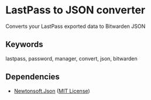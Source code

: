 LastPass to JSON converter
===

Converts your LastPass exported data to Bitwarden JSON

Keywords
---
lastpass, password, manager, convert, json, bitwarden

Dependencies
---

- [Newtonsoft.Json](https://www.newtonsoft.com/json) ([MIT License](https://github.com/zzzprojects/html-agility-pack/blob/master/LICENSE))
